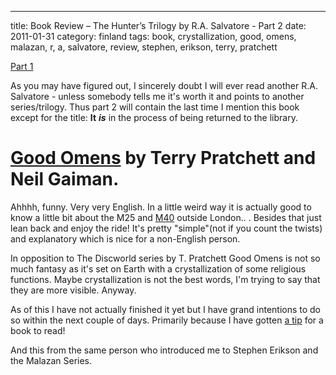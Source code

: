 ---
title: Book Review – The Hunter’s Trilogy by R.A. Salvatore - Part 2
date: 2011-01-31
category: finland
tags: book, crystallization, good, omens, malazan, r, a, salvatore, review, stephen, erikson, terry, pratchett

[Part 1](http://www.guldmyr.com/blog/book-review-the-hunters-trilogy-by-r-a-salvatore/ "PART 1")

As you may have figured out, I sincerely doubt I will ever read another R.A. Salvatore - unless somebody tells me it's worth it and points to another series/trilogy. Thus part 2 will contain the last time I mention this book except for the title: **It** _**is**_ in the process of being returned to the library.

# [Good Omens](http://en.wikipedia.org/wiki/Good_Omens "good omens wiki") by Terry Pratchett and Neil Gaiman.

Ahhhh, funny. Very very English. In a little weird way it is actually good to know a little bit about the M25 and [M40](http://en.wikipedia.org/wiki/M40_motorway "M40 - London") outside London.. . Besides that just lean back and enjoy the ride! It's pretty "simple"(not if you count the twists) and explanatory which is nice for a non-English person.

In opposition to The Discworld series by T. Pratchett Good Omens is not so much fantasy as it's set on Earth with a crystallization of some religious functions. Maybe crystallization is not the best words, I'm trying to say that they are more visible. Anyway.

As of this I have not actually finished it yet but I have grand intentions to do so within the next couple of days. Primarily because I have gotten [a tip](http://en.wikipedia.org/wiki/A_Dance_with_Dragons "dance with dragons / george rr marin") for a book to read!

And this from the same person who introduced me to Stephen Erikson and the Malazan Series.
